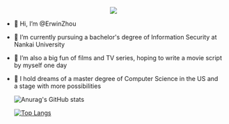 <p align="center">
  <img src="https://readme-typing-svg.demolab.com/?lines=👋+I'm+ErwinZhou;Welcome+to+my+Rivendell~" />
</p>

- 👋 Hi, I’m @ErwinZhou
- 🌱 I’m currently pursuing a bachelor's degree of Information Security at Nankai University 
- 💞️ I’m also a big fun of films and TV series, hoping to write a movie script by myself one day
- 🔭 I hold dreams of a master degree of Computer Science in the US and a stage with more possibilities

  ![Anurag's GitHub stats](https://github-readme-stats.vercel.app/api?username=ErwinZhou&show_icons=true&theme=tokyonight)

  
  [![Top Langs](https://github-readme-stats.vercel.app/api/top-langs/?username=ErwinZhou&layout=compact)](https://github.com/anuraghazra/github-readme-stats)

<!---
ErwinZhou/ErwinZhou is a ✨ special ✨ repository because its `README.md` (this file) appears on your GitHub profile.
You can click the Preview link to take a look at your changes.
--->
